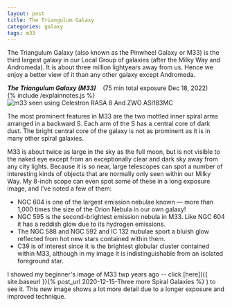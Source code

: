 ```yaml
---
layout: post
title: The Triangulum Galaxy
categories: galaxy 
tags: m33
---
```

The Triangulum Galaxy (also known as the Pinwheel Galaxy or M33) is the third largest galaxy in our Local Group of galaxies (after the Milky Way and Andromeda). It is about three million lightyears away from us.  Hence we enjoy a better view of it than any other galaxy except Andromeda.


_**The Triangulum Galaxy (M33)**_  &nbsp;&nbsp; (75 min total exposure Dec 18, 2022)<br>
{% include /explainnotes.js %}
<img src = "{{ site.baseurl }}/images/m33_2022-12-18T21_17_43_Stack_16bits_450frames_4500s_bin25pc+PSE.jpg"
alt = "m33 seen using Celestron RASA 8 And ZWO ASI183MC"
onmouseover = "this.src='{{ site.baseurl }}/images/m33_2022-12-18t21_17_43_stack_16bits_450frames_4500s_bin25pc+pse_notes.jpg'"
onmouseout = "this.src='{{ site.baseurl }}/images/m33_2022-12-18T21_17_43_Stack_16bits_450frames_4500s_bin25pc+PSE.jpg'"
/><br>

The most prominent features in M33 are the two mottled inner spiral arms arranged in a backward S. Each arm of the S has a central core of dark dust.  The bright central core of the galaxy is not as prominent as it is in many other spiral galaxies.

M33 is about twice as large in the sky as the full moon, but is not visible to the naked eye except from an exceptionally clear and dark sky away from any city lights.  Because it is so near, large telescopes can spot a number of interesting kinds of objects that are normally only seen within our Milky Way. My 8-inch scope can even spot some of these in a long exposure image, and I've noted a few of them:
* NGC 604 is one of the largest emission nebulae known —
more than 1,000 times the size of the Orion Nebula in our own galaxy!
* NGC 595 is the second-brightest emission nebula in M33. Like NGC 604 it has a reddish glow due to its hydrogen emissions.
* The NGC 588 and NGC 592 and IC 132 nubulae sport a bluish glow reflected from hot new stars contained within them.
* C39 is of interest since it is the brightest globular cluster contained within M33, although in my image it is indistinguishable from an isolated foreground star.

I showed my beginner's image of M33 twp years ago -- click [here]({{ site.baseurl }}{% post_url 2020-12-15-Three more Spiral Galaxies %} ) to see it.  This new image shows a lot more detail due to a longer exposure and improved technique.